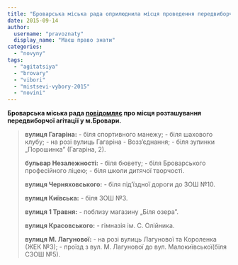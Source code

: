 ```yaml
---
title: "Броварська міська рада оприлюднила місця проведення передвиборчої агітації"
date: 2015-09-14
author: 
  username: "pravoznaty"
  display_name: "Маєш право знати"
categories: 
  - "novyny"
tags: 
  - "agitatsiya"
  - "brovary"
  - "vibori"
  - "mistsevi-vybory-2015"
  - "novini"
---
```


**Броварська міська рада [повідомляє](https://www.facebook.com/permalink.php?story_fbid=934091289997050&id=512442738828576) про місця розташування передвиборчої агітації у м.Бровари.**

> **вулиця Гагаріна:** - біля спортивного манежу; - біля шахового клубу; - на розі вулиць Гагаріна - Возз’єднання; - біля зупинки „Порошинка” (Гагаріна, 2).
> 
> **бульвар Незалежності:** - біля бювету; - біля Броварського професійного ліцею; - біля школи дитячої творчості.
> 
> **вулиця Черняховського:** - біля під’їздної дороги до ЗОШ №10.
> 
> **вулиця Київська:** - біля ЗОШ №3.
> 
> **вулиця 1 Травня:** - поблизу магазину „Біля озера”.
> 
> **вулиця Красовського:** - гімназія ім. С. Олійника.
> 
> **вулиця М. Лагунової:** - на розі вулиць Лагунової та Короленка (ЖЕК №3); - проїзд з вул. М. Лагунової до вул. Малокиївської(біля СЗОШ №5).
